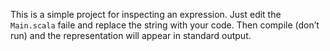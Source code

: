 This is a simple project for inspecting an expression.
Just edit the `Main.scala` faile and replace the string with your code.
Then compile (don’t run) and the representation will appear in standard output.
